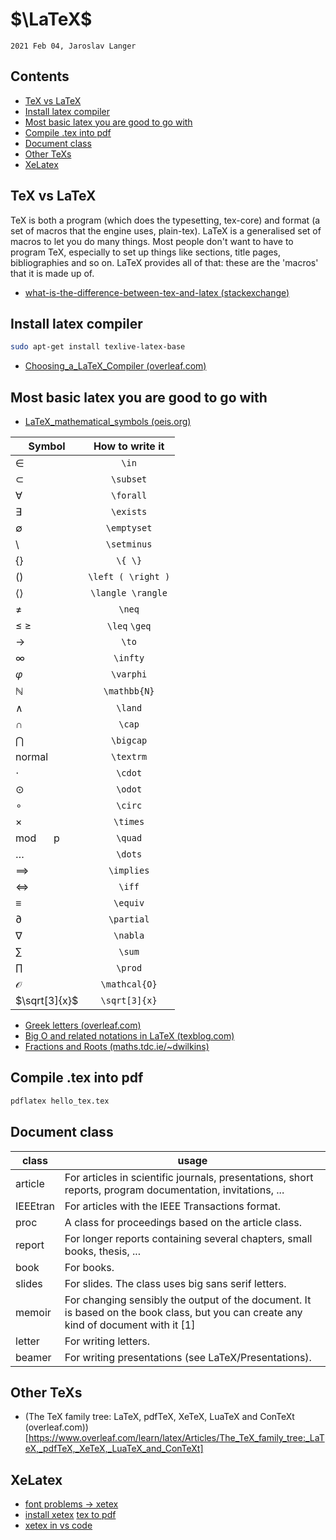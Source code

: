 # $\LaTeX$

`2021 Feb 04, Jaroslav Langer`

## Contents

<!-- TOC GFM -->

* [TeX vs LaTeX](#tex-vs-latex)
* [Install latex compiler](#install-latex-compiler)
* [Most basic latex you are good to go with](#most-basic-latex-you-are-good-to-go-with)
* [Compile .tex into pdf](#compile-tex-into-pdf)
* [Document class](#document-class)
* [Other TeXs](#other-texs)
* [XeLatex](#xelatex)

<!-- /TOC -->

## TeX vs LaTeX 

TeX is both a program (which does the typesetting, tex-core) and format (a set of macros that the engine uses, plain-tex). 
LaTeX is a generalised set of macros to let you do many things. Most people don't want to have to program TeX, especially to set up things like sections, title pages, bibliographies and so on. LaTeX provides all of that: these are the 'macros' that it is made up of.

* [what-is-the-difference-between-tex-and-latex (stackexchange)](https://tex.stackexchange.com/questions/49/what-is-the-difference-between-tex-and-latex)

## Install latex compiler

```sh
sudo apt-get install texlive-latex-base
```

* [Choosing_a_LaTeX_Compiler (overleaf.com)](https://www.overleaf.com/learn/latex/Choosing_a_LaTeX_Compiler)

## Most basic latex you are good to go with

* [LaTeX_mathematical_symbols (oeis.org)](https://oeis.org/wiki/List_of_LaTeX_mathematical_symbols)

| Symbol             | How to write it    |
| ---                | :---:              |
| $\in$              | `\in`              |
| $\subset$          | `\subset`          |
| $\forall$          | `\forall`          |
| $\exists$          | `\exists`          |
| $\emptyset$        | `\emptyset`        |
| $\setminus$        | `\setminus`        |
| $\{ \}$            | `\{ \}`            |
| $\left ( \right )$ | `\left ( \right )` |
| $\langle \rangle$  | `\langle \rangle`  |
| $\neq$             | `\neq`             |
| $\leq$ $\geq$      | `\leq` `\geq`      |
| $\to$              | `\to`              |
| $\infty$           | `\infty`           |
| $\varphi$          | `\varphi`          |
| $\mathbb{N}$       | `\mathbb{N}`       |
| $\land$            | `\land`            |
| $\cap$             | `\cap`             |
| $\bigcap$          | `\bigcap`          |
| $\textrm{normal}$  | `\textrm`          |
| $\cdot$            | `\cdot`            |
| $\odot$            | `\odot`            |
| $\circ$            | `\circ`            |
| $\times$           | `\times`           |
| mod $\quad$ p      | `\quad`            |
| $\dots$            | `\dots`            |
| $\implies$         | `\implies`         |
| $\iff$             | `\iff`             |
| $\equiv$           | `\equiv`           |
| $\partial$         | `\partial`         |
| $\nabla$           | `\nabla`           |
| $\sum$             | `\sum`             |
| $\prod$            | `\prod`            |
| $\mathcal{O}$      | `\mathcal{O}`      |
| $\sqrt[3]{x}$      | `\sqrt[3]{x}`      |

* [Greek letters (overleaf.com)](https://www.overleaf.com/learn/latex/List_of_Greek_letters_and_math_symbols)
* [Big O and related notations in LaTeX (texblog.com)](https://texblog.org/2014/06/24/big-o-and-related-notations-in-latex/)
* [Fractions and Roots (maths.tdc.ie/~dwilkins)](https://www.maths.tcd.ie/~dwilkins/LaTeXPrimer/FractsRoots.html)


## Compile .tex into pdf

```sh
pdflatex hello_tex.tex
```

## Document class

| class | usage |
| --- | --- |
| article | For articles in scientific journals, presentations, short reports, program documentation, invitations, ... |
| IEEEtran | For articles with the IEEE Transactions format. |
| proc | A class for proceedings based on the article class. |
| report | For longer reports containing several chapters, small books, thesis, ... |
| book | For books. |
| slides | For slides. The class uses big sans serif letters. |
| memoir | For changing sensibly the output of the document. It is based on the book class, but you can create any kind of document with it [1] |
| letter | For writing letters. |
| beamer | For writing presentations (see LaTeX/Presentations). |

## Other TeXs

* (The TeX family tree: LaTeX, pdfTeX, XeTeX, LuaTeX and ConTeXt (overleaf.com))[https://www.overleaf.com/learn/latex/Articles/The_TeX_family_tree:_LaTeX,_pdfTeX,_XeTeX,_LuaTeX_and_ConTeXt]

## XeLatex

* [font problems -> xetex](https://stackoverflow.com/questions/25969041/package-inputenc-error-unicode-char-u8%CE%B2-not-set-up-for-use-with-latex)
* [install xetex](https://tex.stackexchange.com/questions/179778/xelatex-under-ubuntu)
[tex to pdf](https://tug.org/pipermail/xetex/2009-November/014991.html)
* [xetex in vs code](https://stackoverflow.com/questions/56109128/enable-xelatex-in-latex-workshops-for-visual-studio-code)

